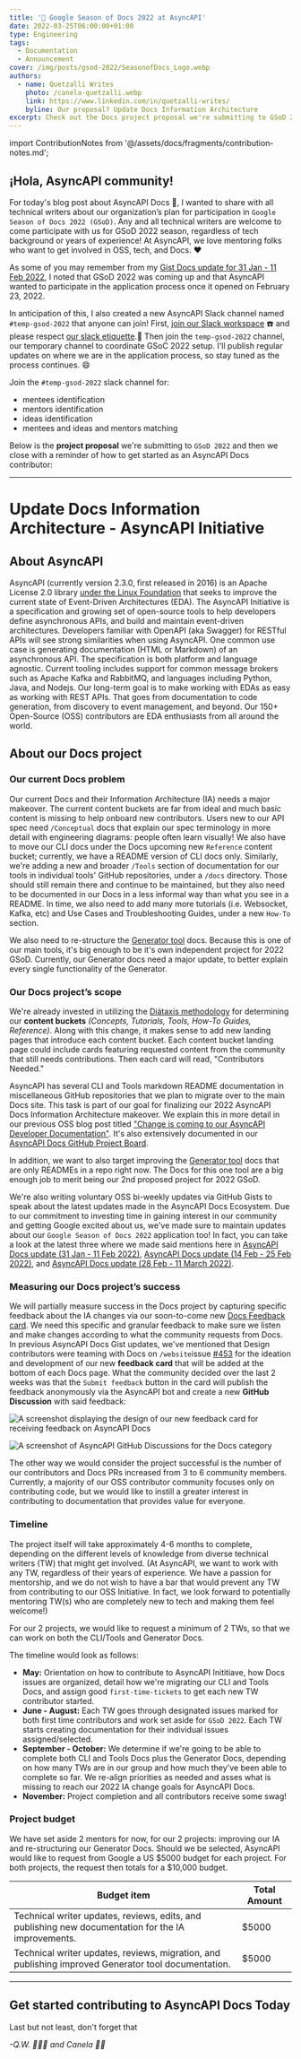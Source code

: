 ```yaml
---
title: '📑 Google Season of Docs 2022 at AsyncAPI'
date: 2022-03-25T06:00:00+01:00
type: Engineering
tags:
  - Documentation
  - Announcement
cover: /img/posts/gsod-2022/SeasonofDocs_Logo.webp
authors:
  - name: Quetzalli Writes
    photo: /canela-quetzalli.webp
    link: https://www.linkedin.com/in/quetzalli-writes/
    byline: Our proposal? Update Docs Information Architecture
excerpt: Check out the Docs project proposal we're submitting to GSoD 2022! You won't want to miss out.
---
```


import ContributionNotes from '@/assets/docs/fragments/contribution-notes.md';

## ¡Hola, AsyncAPI community!

For today's blog post about AsyncAPI Docs 📑, I wanted to share with all technical writers about our organization’s plan for participation in `Google Season of Docs 2022 (GSoD)`. Any and all technical writers are welcome to come participate with us for GSoD 2022 season, regardless of tech background or years of experience! At AsyncAPI, we love mentoring folks who want to get involved in OSS, tech, and Docs. ❤️

As some of you may remember from my [Gist Docs update for 31 Jan - 11 Feb 2022](https://gist.github.com/quetzalliwrites/94ca1ffb5d123b450501e40a4a3b56e2), I noted that GSoD 2022 was coming up and that AsyncAPI wanted to participate in the application process once it opened on February 23, 2022.

In anticipation of this, I also created a new AsyncAPI Slack channel named `#temp-gsod-2022` that anyone can join! First, [join our Slack workspace](https://www.asyncapi.com/slack-invite) ☎️ and please respect [our slack etiquette](https://github.com/asyncapi/community/blob/master/slack-etiquette.md).🙂 Then join the `temp-gsod-2022` channel, our temporary channel to coordinate GSoC 2022 setup. I'll publish regular updates on where we are in the application process, so stay tuned as the process continues. 😄

Join the `#temp-gsod-2022` slack channel for:

- mentees identification
- mentors identification
- ideas identification
- mentees and ideas and mentors matching

Below is the **project proposal** we're submitting to `GSoD 2022` and then we close with a reminder of how to get started as an AsyncAPI Docs contributor:

---

# Update Docs Information Architecture - AsyncAPI Initiative

## About AsyncAPI

AsyncAPI (currently version 2.3.0, first released in 2016) is an Apache License 2.0 library [under the Linux Foundation](https://www.linuxfoundation.org/press-release/linux-foundation-will-host-asyncapi-to-support-growth-and-collaboration-for-industrys-fastest-growing-api-spec/) that seeks to improve the current state of Event-Driven Architectures (EDA). The AsyncAPI Initiative is a specification and growing set of open-source tools to help developers define asynchronous APIs, and build and maintain event-driven architectures. Developers familiar with OpenAPI (aka Swagger) for RESTful APIs will see strong similarities when using AsyncAPI. One common use case is generating documentation (HTML or Markdown) of an asynchronous API. The specification is both platform and language agnostic. Current tooling includes support for common message brokers such as Apache Kafka and RabbitMQ, and languages including Python, Java, and Nodejs. Our long-term goal is to make working with EDAs as easy as working with REST APIs. That goes from documentation to code generation, from discovery to event management, and beyond. Our 150+ Open-Source (OSS) contributors are EDA enthusiasts from all around the world.

## About our Docs project

### Our current Docs problem

Our current Docs and their Information Architecture (IA) needs a major makeover. The current content buckets are far from ideal and much basic content is missing to help onboard new contributors. Users new to our API spec need `/Conceptual` docs that explain our spec terminology in more detail with engineering diagrams: people often learn visually! We also have to move our CLI docs under the Docs upcoming new `Reference` content bucket; currently, we have a README version of CLI docs only. Similarly, we're adding a new and broader `/Tools` section of documentation for our tools in individual tools' GitHub repositories, under a `/docs` directory. Those should still remain there and continue to be maintained, but they also need to be documented in our Docs in a less informal way than what you see in a README. In time, we also need to add many more tutorials (i.e. Websocket, Kafka, etc) and Use Cases and Troubleshooting Guides, under a new `How-To` section.

We also need to re-structure the [Generator tool](https://github.com/asyncapi/template-for-generator-templates) docs. Because this is one of our main tools, it's big enough to be it's own independent project for 2022 GSoD. Currently, our Generator docs need a major update, to better explain every single functionality of the Generator.

### Our Docs project’s scope

We're already invested in utilizing the [Diátaxis methodology](https://diataxis.fr/) for determining our **content buckets** _(Concepts, Tutorials, Tools, How-To Guides, Reference)_. Along with this change, it makes sense to add new landing pages that introduce each content bucket. Each content bucket landing page could include cards featuring requested content from the community that still needs contributions. Then each card will read, "Contributors Needed."

AsyncAPI has several CLI and Tools markdown README documentation in miscellaneous GitHub repositories that we plan to migrate over to the main Docs site. This task is part of our goal for finalizing our 2022 AsyncAPI Docs Information Architecture makeover. We explain this in more detail in our previous OSS blog post titled ["Change is coming to our AsyncAPI Developer Documentation"](https://www.asyncapi.com/blog/changes-coming-docs). It's also extensively documented in our [AsyncAPI Docs GitHub Project Board](https://github.com/orgs/asyncapi/projects/8).

In addition, we want to also target improving the [Generator tool](https://github.com/asyncapi/template-for-generator-templates) docs that are only READMEs in a repo right now. The Docs for this one tool are a big enough job to merit being our 2nd proposed project for 2022 GSoD.

We're also writing voluntary OSS bi-weekly updates via GitHub Gists to speak about the latest updates made in the AsyncAPI Docs Ecosystem. Due to our commitment to investing time in gaining interest in our community and getting Google excited about us, we've made sure to maintain updates about our `Google Season of Docs 2022` application too! In fact, you can take a look at the latest three where we made said mentions here in [AsyncAPI Docs update (31 Jan - 11 Feb 2022)](https://gist.github.com/quetzalliwrites/94ca1ffb5d123b450501e40a4a3b56e2), [AsyncAPI Docs update (14 Feb - 25 Feb 2022)](https://gist.github.com/quetzalliwrites/d34e3aececa49d10d0ddb2dc9938b477), and [AsyncAPI Docs update (28 Feb - 11 March 2022)](https://gist.github.com/quetzalliwrites/8f449f731b919193f4101098a69da14d).

### Measuring our Docs project’s success

We will partially measure success in the Docs project by capturing specific feedback about the IA changes via our soon-to-come new [Docs Feedback card](https://github.com/asyncapi/website/issues/453). We need this specific and granular feedback to make sure we listen and make changes according to what the community requests from Docs. In previous AsyncAPI Docs Gist updates, we've mentioned that Design contributors were teaming with Docs on `/website`issue [#453](https://github.com/asyncapi/website/issues/453) for the ideation and development of our new **feedback card** that will be added at the bottom of each Docs page. What the community decided over the last 2 weeks was that the `Submit feedback` button in the card will publish the feedback anonymously via the AsyncAPI bot and create a new **GitHub Discussion** with said feedback:

![A screenshot displaying the design of our new feedback card for receiving feedback on AsyncAPI Docs](/img/posts/gsod-2022/feedback-card.webp)

![A screenshot of AsyncAPI GitHub Discussions for the Docs category](/img/posts/gsod-2022/docs-community-discussions.webp)

The other way we would consider the project successful is the number of our contributors and Docs PRs increased from 3 to 6 community members. Currently, a majority of our OSS contributor community focuses only on contributing code, but we would like to instill a greater interest in contributing to documentation that provides value for everyone.

### Timeline

The project itself will take approximately 4-6 months to complete, depending on the different levels of knowledge from diverse technical writers (TW) that might get involved. (At AsyncAPI, we want to work with any TW, regardless of their years of experience. We have a passion for mentorship, and we do not wish to have a bar that would prevent any TW from contributing to our OSS Initiative. In fact, we look forward to potentially mentoring TW(s) who are completely new to tech and making them feel welcome!)

For our 2 projects, we would like to request a minimum of 2 TWs, so that we can work on both the CLI/Tools and Generator Docs.

The timeline would look as follows:

- **May:** Orientation on how to contribute to AsyncAPI Inititiave, how Docs issues are organized, detail how we're migrating our CLI and Tools Docs, and assign good `first-time-tickets` to get each new TW contributor started.
- **June - August:** Each TW goes through designated issues marked for both first time contributors and work set aside for `GSoD 2022`. Each TW starts creating documentation for their individual issues assigned/selected.
- **September - October:** We determine if we're going to be able to complete both CLI and Tools Docs plus the Generator Docs, depending on how many TWs are in our group and how much they've been able to complete so far. We re-align priorities as needed and asses what is missing to reach our 2022 IA change goals for AsyncAPI Docs.
- **November:** Project completion and all contributors receive some swag!

### Project budget

We have set aside 2 mentors for now, for our 2 projects: improving our IA and re-structuring our Generator Docs. Should we be selected, AsyncAPI would like to request from Google a US $5000 budget for each project. For both projects, the request then totals for a $10,000 budget.

| **Budget item**                                                                                     | **Total Amount** |
| --------------------------------------------------------------------------------------------------- | ---------------- |
| Technical writer updates, reviews, edits, and publishing new documentation for the IA improvements. | $5000            |
| Technical writer updates, reviews, migration, and publishing improved Generator tool documentation. | $5000            |

---

## Get started contributing to AsyncAPI Docs Today

Last but not least, don't forget that <ContributionNotes />

_-Q.W. 👩🏻‍💻 and Canela 🐕‍🦺_
